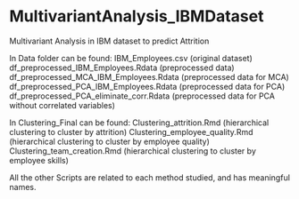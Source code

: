 # MultivariantAnalysis_IBMDataset
Multivariant Analysis in IBM dataset to predict Attrition

In Data folder can be found:
  IBM_Employees.csv (original dataset)
  df_preprocessed_IBM_Employees.Rdata (preprocessed data)
  df_preprocessed_MCA_IBM_Employees.Rdata (preprocessed data for MCA)
  df_preprocessed_PCA_IBM_Employees.Rdata (preprocessed data for PCA)
  df_preprocessed_PCA_eliminate_corr.Rdata (preprocessed data for PCA without correlated variables)

In Clustering_Final can be found:
  Clustering_attrition.Rmd    (hierarchical clustering to cluster by attrition)
  Clustering_employee_quality.Rmd   (hierarchical clustering to cluster by employee quality)
  Clustering_team_creation.Rmd      (hierarchical clustering to cluster by employee skills)
  
All the other Scripts are related to each method studied, and has meaningful names.